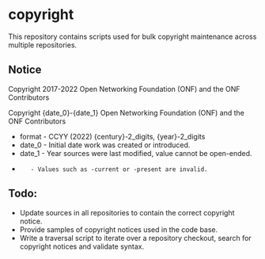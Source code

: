 # copyright
This repository contains scripts used for bulk copyright maintenance across multiple repositories.

## Notice
Copyright 2017-2022 Open Networking Foundation (ONF) and the ONF Contributors

Copyright {date_0}-{date_1} Open Networking Foundation (ONF) and the ONF Contributors
   * format - CCYY (2022)  {century}-2_digits, {year}-2_digits
   * date_0 - Initial date work was created or introduced.
   * date_1 - Year sources were last modified, value cannot be open-ended.
   *        - Values such as -current or -present are invalid.
             
## Todo:
   * Update sources in all repositories to contain the correct copyright notice.
   * Provide samples of copyright notices used in the code base.
   * Write a traversal script to iterate over a repository checkout,
     search for copyright notices and validate syntax.
 